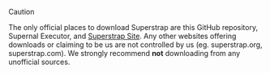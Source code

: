 > [!CAUTION]
> The only official places to download Superstrap are this GitHub repository, Supernal Executor, and [Superstrap Site](https://superstrap.vercel.app). Any other websites offering downloads or claiming to be us are not controlled by us (eg. superstrap.org, superstrap.com). We strongly recommend **not** downloading from any unofficial sources.
